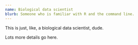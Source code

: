 ```yaml
---
name: Biological data scientist
blurb: Someone who is familiar with R and the command line.
---
```


This is just, like, a biological data scientist, dude.

Lots more details go here.
